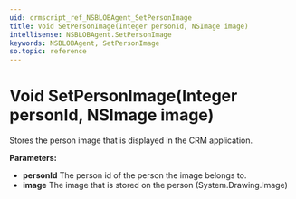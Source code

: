 ```yaml
---
uid: crmscript_ref_NSBLOBAgent_SetPersonImage
title: Void SetPersonImage(Integer personId, NSImage image)
intellisense: NSBLOBAgent.SetPersonImage
keywords: NSBLOBAgent, SetPersonImage
so.topic: reference
---
```


# Void SetPersonImage(Integer personId, NSImage image)

Stores the person image that is displayed in the CRM application.

**Parameters:**
 - **personId** The person id of the person the image belongs to.
 - **image** The image that is stored on the person (System.Drawing.Image)
